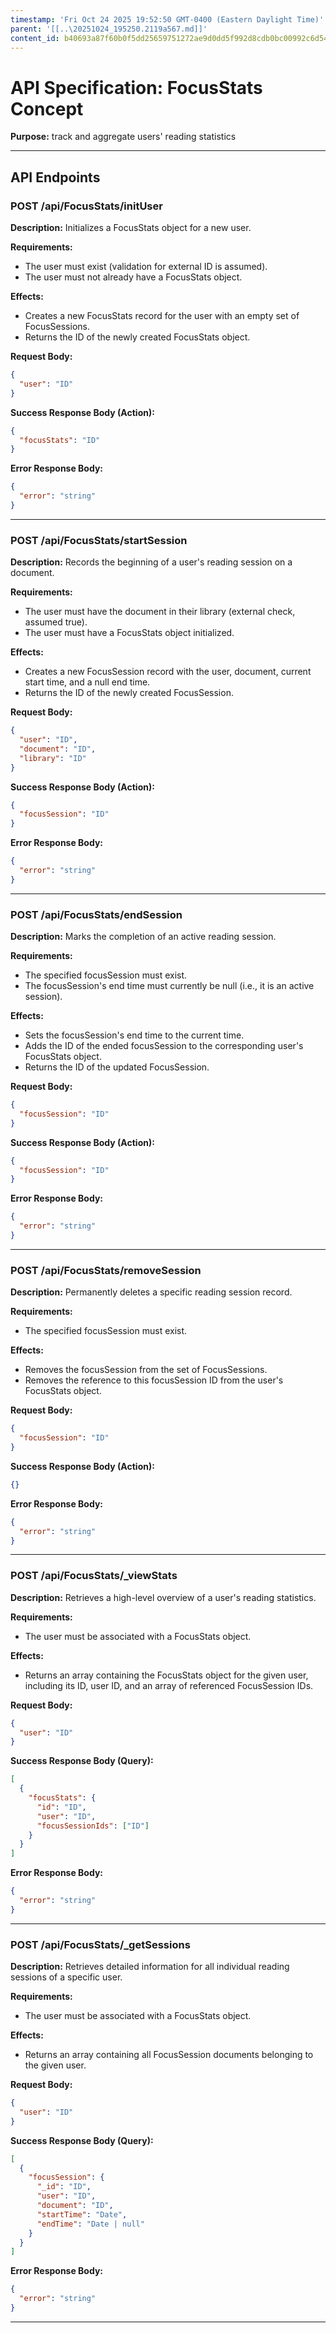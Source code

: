 ```yaml
---
timestamp: 'Fri Oct 24 2025 19:52:50 GMT-0400 (Eastern Daylight Time)'
parent: '[[..\20251024_195250.2119a567.md]]'
content_id: b40693a87f60b0f5dd25659751272ae9d0dd5f992d8cdb0bc00992c6d54bc4a8
---
```


# API Specification: FocusStats Concept

**Purpose:** track and aggregate users' reading statistics

***

## API Endpoints

### POST /api/FocusStats/initUser

**Description:** Initializes a FocusStats object for a new user.

**Requirements:**

* The user must exist (validation for external ID is assumed).
* The user must not already have a FocusStats object.

**Effects:**

* Creates a new FocusStats record for the user with an empty set of FocusSessions.
* Returns the ID of the newly created FocusStats object.

**Request Body:**

```json
{
  "user": "ID"
}
```

**Success Response Body (Action):**

```json
{
  "focusStats": "ID"
}
```

**Error Response Body:**

```json
{
  "error": "string"
}
```

***

### POST /api/FocusStats/startSession

**Description:** Records the beginning of a user's reading session on a document.

**Requirements:**

* The user must have the document in their library (external check, assumed true).
* The user must have a FocusStats object initialized.

**Effects:**

* Creates a new FocusSession record with the user, document, current start time, and a null end time.
* Returns the ID of the newly created FocusSession.

**Request Body:**

```json
{
  "user": "ID",
  "document": "ID",
  "library": "ID"
}
```

**Success Response Body (Action):**

```json
{
  "focusSession": "ID"
}
```

**Error Response Body:**

```json
{
  "error": "string"
}
```

***

### POST /api/FocusStats/endSession

**Description:** Marks the completion of an active reading session.

**Requirements:**

* The specified focusSession must exist.
* The focusSession's end time must currently be null (i.e., it is an active session).

**Effects:**

* Sets the focusSession's end time to the current time.
* Adds the ID of the ended focusSession to the corresponding user's FocusStats object.
* Returns the ID of the updated FocusSession.

**Request Body:**

```json
{
  "focusSession": "ID"
}
```

**Success Response Body (Action):**

```json
{
  "focusSession": "ID"
}
```

**Error Response Body:**

```json
{
  "error": "string"
}
```

***

### POST /api/FocusStats/removeSession

**Description:** Permanently deletes a specific reading session record.

**Requirements:**

* The specified focusSession must exist.

**Effects:**

* Removes the focusSession from the set of FocusSessions.
* Removes the reference to this focusSession ID from the user's FocusStats object.

**Request Body:**

```json
{
  "focusSession": "ID"
}
```

**Success Response Body (Action):**

```json
{}
```

**Error Response Body:**

```json
{
  "error": "string"
}
```

***

### POST /api/FocusStats/\_viewStats

**Description:** Retrieves a high-level overview of a user's reading statistics.

**Requirements:**

* The user must be associated with a FocusStats object.

**Effects:**

* Returns an array containing the FocusStats object for the given user, including its ID, user ID, and an array of referenced FocusSession IDs.

**Request Body:**

```json
{
  "user": "ID"
}
```

**Success Response Body (Query):**

```json
[
  {
    "focusStats": {
      "id": "ID",
      "user": "ID",
      "focusSessionIds": ["ID"]
    }
  }
]
```

**Error Response Body:**

```json
{
  "error": "string"
}
```

***

### POST /api/FocusStats/\_getSessions

**Description:** Retrieves detailed information for all individual reading sessions of a specific user.

**Requirements:**

* The user must be associated with a FocusStats object.

**Effects:**

* Returns an array containing all FocusSession documents belonging to the given user.

**Request Body:**

```json
{
  "user": "ID"
}
```

**Success Response Body (Query):**

```json
[
  {
    "focusSession": {
      "_id": "ID",
      "user": "ID",
      "document": "ID",
      "startTime": "Date",
      "endTime": "Date | null"
    }
  }
]
```

**Error Response Body:**

```json
{
  "error": "string"
}
```

***
